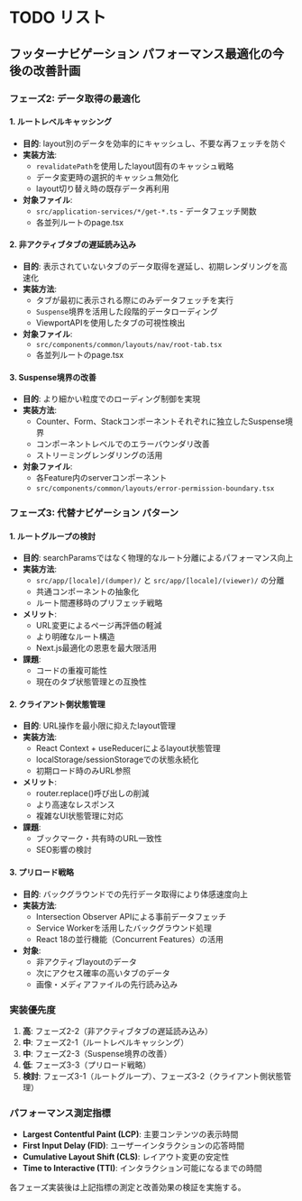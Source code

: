 # TODO リスト

## フッターナビゲーション パフォーマンス最適化の今後の改善計画

### フェーズ2: データ取得の最適化

#### 1. ルートレベルキャッシング
- **目的**: layout別のデータを効率的にキャッシュし、不要な再フェッチを防ぐ
- **実装方法**:
  - `revalidatePath`を使用したlayout固有のキャッシュ戦略
  - データ変更時の選択的キャッシュ無効化
  - layout切り替え時の既存データ再利用
- **対象ファイル**:
  - `src/application-services/*/get-*.ts` - データフェッチ関数
  - 各並列ルートのpage.tsx

#### 2. 非アクティブタブの遅延読み込み
- **目的**: 表示されていないタブのデータ取得を遅延し、初期レンダリングを高速化
- **実装方法**:
  - タブが最初に表示される際にのみデータフェッチを実行
  - `Suspense`境界を活用した段階的データローディング
  - ViewportAPIを使用したタブの可視性検出
- **対象ファイル**:
  - `src/components/common/layouts/nav/root-tab.tsx`
  - 各並列ルートのpage.tsx

#### 3. Suspense境界の改善
- **目的**: より細かい粒度でのローディング制御を実現
- **実装方法**:
  - Counter、Form、Stackコンポーネントそれぞれに独立したSuspense境界
  - コンポーネントレベルでのエラーバウンダリ改善
  - ストリーミングレンダリングの活用
- **対象ファイル**:
  - 各Feature内のserverコンポーネント
  - `src/components/common/layouts/error-permission-boundary.tsx`

### フェーズ3: 代替ナビゲーション パターン

#### 1. ルートグループの検討
- **目的**: searchParamsではなく物理的なルート分離によるパフォーマンス向上
- **実装方法**:
  - `src/app/[locale]/(dumper)/` と `src/app/[locale]/(viewer)/` の分離
  - 共通コンポーネントの抽象化
  - ルート間遷移時のプリフェッチ戦略
- **メリット**:
  - URL変更によるページ再評価の軽減
  - より明確なルート構造
  - Next.js最適化の恩恵を最大限活用
- **課題**:
  - コードの重複可能性
  - 現在のタブ状態管理との互換性

#### 2. クライアント側状態管理
- **目的**: URL操作を最小限に抑えたlayout管理
- **実装方法**:
  - React Context + useReducerによるlayout状態管理
  - localStorage/sessionStorageでの状態永続化
  - 初期ロード時のみURL参照
- **メリット**:
  - router.replace()呼び出しの削減
  - より高速なレスポンス
  - 複雑なUI状態管理に対応
- **課題**:
  - ブックマーク・共有時のURL一致性
  - SEO影響の検討

#### 3. プリロード戦略
- **目的**: バックグラウンドでの先行データ取得により体感速度向上
- **実装方法**:
  - Intersection Observer APIによる事前データフェッチ
  - Service Workerを活用したバックグラウンド処理
  - React 18の並行機能（Concurrent Features）の活用
- **対象**:
  - 非アクティブlayoutのデータ
  - 次にアクセス確率の高いタブのデータ
  - 画像・メディアファイルの先行読み込み

### 実装優先度

1. **高**: フェーズ2-2（非アクティブタブの遅延読み込み）
2. **中**: フェーズ2-1（ルートレベルキャッシング）
3. **中**: フェーズ2-3（Suspense境界の改善）
4. **低**: フェーズ3-3（プリロード戦略）
5. **検討**: フェーズ3-1（ルートグループ）、フェーズ3-2（クライアント側状態管理）

### パフォーマンス測定指標

- **Largest Contentful Paint (LCP)**: 主要コンテンツの表示時間
- **First Input Delay (FID)**: ユーザーインタラクションの応答時間
- **Cumulative Layout Shift (CLS)**: レイアウト変更の安定性
- **Time to Interactive (TTI)**: インタラクション可能になるまでの時間

各フェーズ実装後は上記指標の測定と改善効果の検証を実施する。